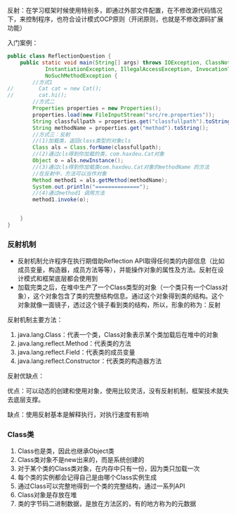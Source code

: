 反射：在学习框架时候使用特别多，即通过外部文件配置，在不修改源代码情况下，来控制程序，也符合设计模式OCP原则（开闭原则，也就是不修改源码扩展功能）

入门案例：

```java
public class ReflectionQuestion {
    public static void main(String[] args) throws IOException, ClassNotFoundException,
            InstantiationException, IllegalAccessException, InvocationTargetException,
            NoSuchMethodException {
        //方式1
//        Cat cat = new Cat();
//        cat.hi();
        //方式二
        Properties properties = new Properties();
        properties.load(new FileInputStream("src/re.properties"));
        String classfullpath = properties.get("classfullpath").toString();
        String methodName = properties.get("method").toString();
        //方式三：反射
        //(1)加载类，返回class类型的对象cls
        Class als = Class.forName(classfullpath);
        //(2)通过cls得到你加载的类，com.haxdeu.Cat对象
        Object o = als.newInstance();
        //(3)通过cls得到你加载类com.haxdeu.Cat对象的methodName 的方法
        //在反射中，方法可以当作对象
        Method method1 = als.getMethod(methodName);
        System.out.println("==============");
        //(4)通过method1 调用方法
        method1.invoke(o);


    }
}

```

### 反射机制

* 反射机制允许程序在执行期借助Reflection API取得任何类的内部信息（比如成员变量，构造器，成员方法等等），并能操作对象的属性及方法。反射在设计模式和框架底层都会使用到
* 加载完类之后，在堆中生产了一个Class类型的对象（一个类只有一个Class对象），这个对象包含了类的完整结构信息。通过这个对象得到类的结构。这个对象就像一面镜子，透过这个镜子看到类的结构，所以，形象的称为：反射



反射机制主要方法：

1. java.lang.Class：代表一个类，Class对象表示某个类加载后在堆中的对象
2. java.lang.reflect.Method：代表类的方法
3. java.lang.reflect.Field：代表类的成员变量
4. java.lang.reflect.Constructor：代表类的构造器方法



反射优缺点：

优点：可以动态的创建和使用对象，使用比较灵活，没有反射机制，框架技术就失去底层支撑。

缺点：使用反射基本是解释执行，对执行速度有影响



### Class类

1. Class也是类，因此也继承Object类
2. Class类对象不是new出来的，而是系统创建的
3. 对于某个类的Class类对象，在内存中只有一份，因为类只加载一次
4. 每个类的实例都会记得自己是由哪个Class实例生成
5. 通过Class可以完整地得到一个类的完整结构，通过一系列API
6. Class对象是存放在堆
7. 类的字节码二进制数据，是放在方法区的，有的地方称为的元数据